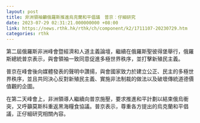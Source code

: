 ```yaml
---
layout: post
title: 非洲領袖籲俄羅斯推進烏克蘭和平倡議　普京︰仔細研究
date: 2023-07-29 02:31:21.000000000 +08:00
link: https://news.rthk.hk/rthk/ch/component/k2/1711107-20230729.htm
categories: rthk
---
```


第二屆俄羅斯非洲峰會暨經濟和人道主義論壇，繼續在俄羅斯聖彼得堡舉行，俄羅斯總統普京表示，與會領袖一致同意促進多極世界秩序，並打擊新殖民主義。

普京在峰會後向媒體發表的聲明中讚揚，與會國家致力於建立公正、民主的多極世界秩序，並且共同決心反對新殖民主義、實施非法制裁的做法以及破壞傳統道德價值觀的企圖。

在第二天峰會上，非洲領導人繼續向普京施壓，要求推進和平計劃以結束俄烏衝突，又呼籲莫斯科重返黑海糧食協議。普京表示，尊重各方提出的烏克蘭和平倡議，正仔細研究相關內容。
